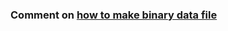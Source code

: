 ### Comment on [how to make binary data file](https://github.com/rohithreddy024/Text-Summarizer-Pytorch/blob/master/make_data_files.py)
